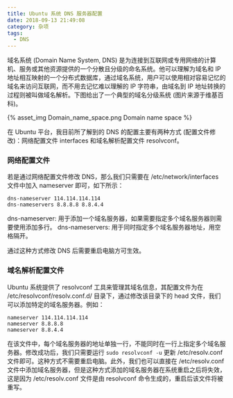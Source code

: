 ```yaml
---
title: Ubuntu 系统 DNS 服务器配置
date: 2018-09-13 21:49:08
category: 杂项
tags:
  - DNS
---
```


域名系统 (Domain Name System, DNS) 是为连接到互联网或专用网络的计算机、服务或其他资源提供的一个分散且分级的命名系统。他可以理解为域名和 IP 地址相互映射的一个分布式数据库，通过域名系统，用户可以使用相对容易记忆的域名来访问互联网，而不用去记忆难以理解的 IP 字符串，由域名到 IP 地址转换的过程则被叫做域名解析。下图给出了一个典型的域名分级系统 (图片来源于维基百科)。

{% asset_img Domain_name_space.png Domain name space %}

<!-- more -->

在 Ubuntu 平台，我目前所了解到的 DNS 的配置主要有两种方式 (配置文件修改)：网络配置文件 interfaces 和域名解析配置文件 resolvconf。

### 网络配置文件

若是通过网络配置文件修改 DNS，那么我们只需要在 /etc/network/interfaces 文件中加入 nameserver 即可，如下所示：

``` text
dns-nameserver 114.114.114.114
dns-nameservers 8.8.8.8 8.8.4.4
```

dns-nameserver: 用于添加一个域名服务器，如果需要指定多个域名服务器则需要使用添加多行。
dns-nameservers: 用于同时指定多个域名服务器地址，用空格隔开。

通过这种方式修改 DNS 后需要重启电脑方可生效。

### 域名解析配置文件

Ubuntu 系统提供了 resolvconf 工具来管理其域名信息，其配置文件为在 /etc/resolvconf/resolv.conf.d/ 目录下，通过修改该目录下的 head 文件，我们可以添加特定的域名服务器。例如：

``` text
nameserver 114.114.114.114
nameserver 8.8.8.8
nameserver 8.8.4.4
```

在该文件中，每个域名服务器的地址单独一行，不能同时在一行上指定多个域名服务器。修改成功后，我们只需要运行 `sudo resolvconf -u` 更新 /etc/resolv.conf 文件即可。这种方式不需要重启电脑。此外，我们也可以直接在 /etc/resolv.conf 文件中添加域名服务器，但是这种方式添加的域名服务器在系统重启之后将失效，这是因为 /etc/resolv.conf 文件是由 resolvconf 命令生成的，重启后该文件将被重写。
